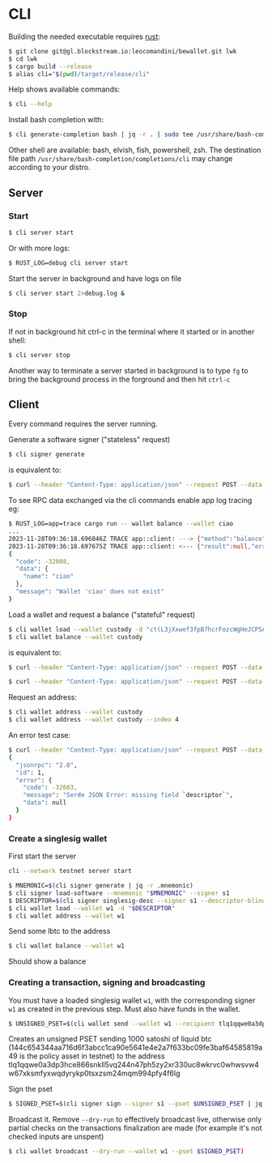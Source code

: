 # CLI

Building the needed executable requires [rust](https://www.rust-lang.org/tools/install):

```sh
$ git clone git@gl.blockstream.io:leocomandini/bewallet.git lwk
$ cd lwk
$ cargo build --release
$ alias cli="$(pwd)/target/release/cli"
```

Help shows available commands:

```sh
$ cli --help
```

Install bash completion with:

```sh
$ cli generate-completion bash | jq -r . | sudo tee /usr/share/bash-completion/completions/cli
```

Other shell are available: bash, elvish, fish, powershell, zsh.
The destination file path `/usr/share/bash-completion/completions/cli` may change according to your distro.

## Server

### Start

```sh
$ cli server start
```

Or with more logs:


```sh
$ RUST_LOG=debug cli server start
```

Start the server in background and have logs on file

```sh
$ cli server start 2>debug.log &
```

### Stop

If not in background hit ctrl-c in the terminal where it started or in another shell:

```sh
$ cli server stop
```

Another way to terminate a server started in background is to type `fg` to bring the background
process in the forground and then hit `ctrl-c`

## Client

Every command requires the server running.

Generate a software signer ("stateless" request)

```sh
$ cli signer generate
```

is equivalent to:

```sh
$ curl --header "Content-Type: application/json" --request POST --data '{"method":"generate_signer","params":[],"id":1,"jsonrpc":"2.0"}' http://localhost:32111 -s
```

To see RPC data exchanged via the cli commands enable app log tracing eg:

```sh
$ RUST_LOG=app=trace cargo run -- wallet balance --wallet ciao
...
2023-11-28T09:36:18.696846Z TRACE app::client: ---> {"method":"balance","params":{"name":"ciao"},"id":2,"jsonrpc":"2.0"}
2023-11-28T09:36:18.697675Z TRACE app::client: <--- {"result":null,"error":{"code":-32008,"message":"Wallet 'ciao' does not exist","data":{"name":"ciao"}},"id":2,"jsonrpc":"2.0"}
{
  "code": -32008,
  "data": {
    "name": "ciao"
  },
  "message": "Wallet 'ciao' does not exist"
}
```


Load a wallet and request a balance ("stateful" request)


```sh
$ cli wallet load --wallet custody -d "ct(L3jXxwef3fpB7hcrFozcWgHeJCPSAFiZ1Ji2YJMPxceaGvy3PC1q,elwpkh(tpubD6NzVbkrYhZ4Was8nwnZi7eiWUNJq2LFpPSCMQLioUfUtT1e72GkRbmVeRAZc26j5MRUz2hRLsaVHJfs6L7ppNfLUrm9btQTuaEsLrT7D87/*))#lrwadl63"
$ cli wallet balance --wallet custody
```

is equivalent to:

```sh
$ curl --header "Content-Type: application/json" --request POST --data '{"method":"load_wallet","params":{"descriptor":"ct(L3jXxwef3fpB7hcrFozcWgHeJCPSAFiZ1Ji2YJMPxceaGvy3PC1q,elwpkh(tpubD6NzVbkrYhZ4Was8nwnZi7eiWUNJq2LFpPSCMQLioUfUtT1e72GkRbmVeRAZc26j5MRUz2hRLsaVHJfs6L7ppNfLUrm9btQTuaEsLrT7D87/*))#lrwadl63", "name": "custody"},"id":1,"jsonrpc":"2.0"}' http://localhost:32111 -s

$ curl --header "Content-Type: application/json" --request POST --data '{"method":"balance","params":{"name":"custody"},"id":1,"jsonrpc":"2.0"}' http://localhost:32111 -s | jq .result
```

Request an address:

```sh
$ cli wallet address --wallet custody
$ cli wallet address --wallet custody --index 4
```

An error test case:

```sh
$ curl --header "Content-Type: application/json" --request POST --data '{"method":"load_wallet","params":{"desc":"fake"},"id":1,"jsonrpc":"2.0"}' http://localhost:32111 -s | jq
{
  "jsonrpc": "2.0",
  "id": 1,
  "error": {
    "code": -32603,
    "message": "Serde JSON Error: missing field `descriptor`",
    "data": null
  }
}
```

### Create a singlesig wallet

First start the server
```sh
cli --network testnet server start
```

```sh
$ MNEMONIC=$(cli signer generate | jq -r .mnemonic)
$ cli signer load-software --mnemonic "$MNEMONIC" --signer s1
$ DESCRIPTOR=$(cli signer singlesig-desc --signer s1 --descriptor-blinding-key slip77 --kind wpkh | jq -r .descriptor)
$ cli wallet load --wallet w1 -d "$DESCRIPTOR"
$ cli wallet address --wallet w1
```

Send some lbtc to the address

```sh
$ cli wallet balance --wallet w1
```

Should show a balance

### Creating a transaction, signing and broadcasting

You must have a loaded singlesig wallet `w1`, with the corresponding signer `w1` as created in the previous step.
Must also have funds in the wallet.

```sh
$ UNSIGNED_PSET=$(cli wallet send --wallet w1 --recipient tlq1qqwe0a3dp3hce866snkll5vq244n47ph5zy2xr330uc8wkrvc0whwsvw4w67xksmfyxwqdyrykp0tsxzsm24mqm994pfy4f6lg:1000:144c654344aa716d6f3abcc1ca90e5641e4e2a7f633bc09fe3baf64585819a49 | jq -r .pset)
```

Creates an unsigned PSET sending 1000 satoshi of liquid btc (144c654344aa716d6f3abcc1ca90e5641e4e2a7f633bc09fe3baf64585819a49 is the policy asset in testnet) to the address tlq1qqwe0a3dp3hce866snkll5vq244n47ph5zy2xr330uc8wkrvc0whwsvw4w67xksmfyxwqdyrykp0tsxzsm24mqm994pfy4f6lg


Sign the pset

```sh
$ SIGNED_PSET=$(cli signer sign --signer s1 --pset $UNSIGNED_PSET | jq -r .pset)
```

Broadcast it. Remove `--dry-run` to effectively broadcast live, otherwise only partial checks on the transactions finalization are made (for example it's not checked inputs are unspent)

```sh
$ cli wallet broadcast --dry-run --wallet w1 --pset $SIGNED_PSET)

```
